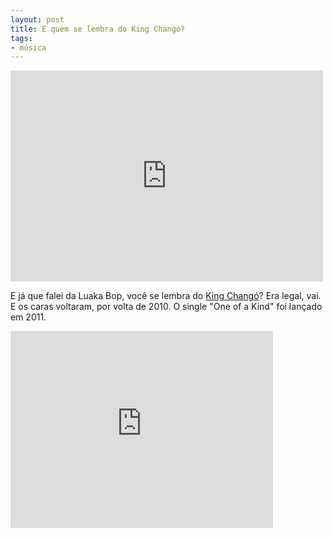 ```yaml
---
layout: post
title: E quem se lembra do King Changó?
tags:
- música
---
```


<iframe src="http://player.vimeo.com/video/5735535?title=0&amp;byline=0&amp;portrait=0" width="500" height="338" frameborder="0" webkitAllowFullScreen mozallowfullscreen allowFullScreen></iframe>

E já que falei da Luaka Bop, você se lembra do [King Changó](http://en.wikipedia.org/wiki/King_Chang%C3%B3)? Era legal, vai. E os caras voltaram, por volta de 2010. O single "One of a Kind" foi lançado em 2011.

<iframe width="420" height="315" src="http://www.youtube.com/embed/CiXU0ELGyiI" frameborder="0" allowfullscreen></iframe>
